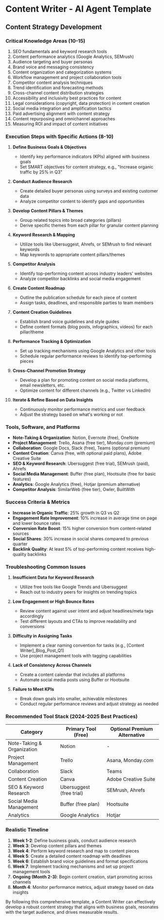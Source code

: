 # Content Writer - AI Agent Template

## Content Strategy Development

### Critical Knowledge Areas (10-15)

1. SEO fundamentals and keyword research tools
2. Content performance analytics (Google Analytics, SEMrush)
3. Audience targeting and buyer personas
4. Brand voice and messaging consistency
5. Content organization and categorization systems
6. Workflow management and project collaboration tools
7. Competitor content analysis techniques
8. Trend identification and forecasting methods
9. Cross-channel content distribution strategies
10. Accessibility and inclusivity best practices for content
11. Legal considerations (copyright, data protection) in content creation
12. Social media integration and amplification tactics
13. Paid advertising alignment with content strategy
14. Content repurposing and omnichannel approaches
15. Measuring ROI and impact of content initiatives

### Execution Steps with Specific Actions (8-10)

1. **Define Business Goals & Objectives**
   - Identify key performance indicators (KPIs) aligned with business goals
   - Set SMART objectives for content strategy, e.g., "Increase organic traffic by 25% in Q3"

2. **Conduct Audience Research**
   - Create detailed buyer personas using surveys and existing customer data
   - Analyze competitor content to identify gaps and opportunities

3. **Develop Content Pillars & Themes**
   - Group related topics into broad categories (pillars)
   - Derive specific themes from each pillar for granular content planning

4. **Keyword Research & Mapping**
   - Utilize tools like Ubersuggest, Ahrefs, or SEMrush to find relevant keywords
   - Map keywords to appropriate content pillars/themes

5. **Competitor Analysis**
   - Identify top-performing content across industry leaders' websites
   - Analyze competitor backlinks and social media engagement

6. **Create Content Roadmap**
   - Outline the publication schedule for each piece of content
   - Assign tasks, deadlines, and responsible parties to team members

7. **Content Creation Guidelines**
   - Establish brand voice guidelines and style guides
   - Define content formats (blog posts, infographics, videos) for each pillar/theme

8. **Performance Tracking & Optimization**
   - Set up tracking mechanisms using Google Analytics and other tools
   - Schedule regular performance reviews to identify top-performing pieces

9. **Cross-Channel Promotion Strategy**
   - Develop a plan for promoting content on social media platforms, email newsletters, etc.
   - Optimize content for different channels (e.g., Twitter vs LinkedIn)

10. **Iterate & Refine Based on Data Insights**
    - Continuously monitor performance metrics and user feedback
    - Adjust the strategy based on what's working or not

### Tools, Software, and Platforms

- **Note-Taking & Organization**: Notion, Evernote (free), OneNote
- **Project Management**: Trello, Asana (free tier), Monday.com (premium)
- **Collaboration**: Google Docs, Slack (free), Teams (optional premium)
- **Content Creation**: Canva (free, with optional paid plans), Adobe Creative Suite
- **SEO & Keyword Research**: Ubersuggest (free trial), SEMrush (paid), Ahrefs
- **Social Media Management**: Buffer (free plan), Hootsuite (free for basic features)
- **Analytics**: Google Analytics (free), Hotjar (premium alternative)
- **Competitor Analysis**: SimilarWeb (free tier), Owler, BuiltWith

### Success Criteria & Metrics

- **Increase in Organic Traffic**: 25% growth in Q3 vs Q2
- **Engagement Rate Improvement**: 10% increase in average time on page and lower bounce rates
- **Conversion Rate Boost**: 15% higher conversion from content-related sources
- **Social Shares**: 30% increase in social shares compared to previous quarter
- **Backlink Quality**: At least 5% of top-performing content receives high-quality backlinks

### Troubleshooting Common Issues

1. **Insufficient Data for Keyword Research**
   - Utilize free tools like Google Trends and Ubersuggest
   - Reach out to industry peers for insights on trending topics

2. **Low Engagement or High Bounce Rates**
   - Review content against user intent and adjust headlines/meta tags accordingly
   - Test different layouts and CTAs to improve readability and conversions

3. **Difficulty in Assigning Tasks**
   - Implement a clear naming convention for tasks (e.g., [Content Writer]_Blog_Post_Q1)
   - Use project management tools with tagging capabilities

4. **Lack of Consistency Across Channels**
   - Create a content calendar that includes all platforms
   - Automate social media posts using Buffer or Hootsuite

5. **Failure to Meet KPIs**
   - Break down goals into smaller, achievable milestones
   - Conduct regular performance reviews and adjust strategy as needed

### Recommended Tool Stack (2024-2025 Best Practices)

| Category | Primary Tool (Free) | Optional Premium Alternative |
|----------|---------------------|------------------------------|
| Note-Taking & Organization | Notion | - |
| Project Management | Trello | Asana, Monday.com |
| Collaboration | Slack | Teams |
| Content Creation | Canva | Adobe Creative Suite |
| SEO & Keyword Research | Ubersuggest (free trial) | SEMrush, Ahrefs |
| Social Media Management | Buffer (free plan) | Hootsuite |
| Analytics | Google Analytics | Hotjar |

### Realistic Timeline

1. **Week 1-2**: Define business goals, conduct audience research
2. **Week 3**: Develop content pillars and themes
3. **Week 4**: Perform keyword research and map to content pieces
4. **Week 5**: Create a detailed content roadmap with deadlines
5. **Week 6**: Establish brand voice guidelines and format specifications
6. **Week 7**: Implement tracking mechanisms and set up project management tools
7. **Ongoing (Month 2-3)**: Begin content creation, start promoting across channels
8. **Month 4**: Monitor performance metrics, adjust strategy based on data insights

By following this comprehensive template, a Content Writer can effectively develop a robust content strategy that aligns with business goals, resonates with the target audience, and drives measurable results.

